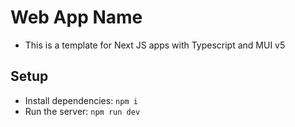 # Web App Name

-   This is a template for Next JS apps with Typescript and MUI v5

## Setup

-   Install dependencies: `npm i`
-   Run the server: `npm run dev`
